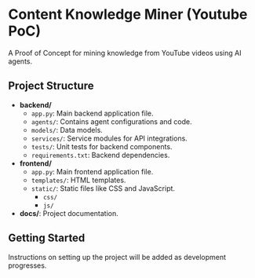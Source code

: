 # Content Knowledge Miner (Youtube PoC)

A Proof of Concept for mining knowledge from YouTube videos using AI agents.

## Project Structure

- **backend/**
  - `app.py`: Main backend application file.
  - `agents/`: Contains agent configurations and code.
  - `models/`: Data models.
  - `services/`: Service modules for API integrations.
  - `tests/`: Unit tests for backend components.
  - `requirements.txt`: Backend dependencies.
- **frontend/**
  - `app.py`: Main frontend application file.
  - `templates/`: HTML templates.
  - `static/`: Static files like CSS and JavaScript.
    - `css/`
    - `js/`
- **docs/**: Project documentation.

## Getting Started

Instructions on setting up the project will be added as development progresses.
